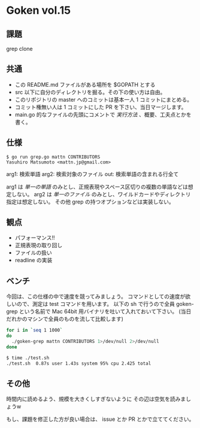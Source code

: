 # Goken vol.15

## 課題

grep clone


## 共通

- この README.md ファイルがある場所を $GOPATH とする
- src 以下に自分のディレクトリを掘る。その下の使い方は自由。
- このリポジトリの master へのコミットは基本一人 1 コミットにまとめる。
- コミット権無い人は 1 コミットにした PR を下さい、当日マージします。
- main.go 的なファイルの先頭にコメントで *実行方法* 、概要、工夫点とかを書く。


## 仕様

```
$ go run grep.go mattn CONTRIBUTORS
Yasuhiro Matsumoto <mattn.jp@gmail.com>
```

arg1: 検索単語
arg2: 検索対象のファイル
out: 検索単語の含まれる行全て

arg1 は *単一の単語* のみとし、正規表現やスペース区切りの複数の単語などは想定しない。
arg2 は *単一のファイル* のみとし、ワイルドカードやディレクトリ指定は想定しない。
その他 grep の持つオプションなどは実装しない。


## 観点

- パフォーマンス!!
- 正規表現の取り回し
- ファイルの扱い
- readline の実装

## ベンチ

今回は、この仕様の中で速度を競ってみましょう。
コマンドとしての速度が欲しいので、測定は test コマンドを用います。
以下の sh で行うので全員 goken-grep という名前で
Mac 64bit 用バイナリを吐いて入れておいて下さい。
(当日だれかのマシンで全員のものを流して比較します)

```sh
for i in `seq 1 1000`
do
  ./goken-grep mattn CONTRIBUTORS 1>/dev/null 2>/dev/null
done
```

```sh
$ time ./test.sh
./test.sh  0.87s user 1.43s system 95% cpu 2.425 total
```

## その他

時間内に読めるよう、規模を大きくしすぎないように
その辺は空気を読みましょうw

もし、課題を修正した方が良い場合は、 issue とか PR とかで立ててください。
